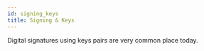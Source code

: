 ```yaml
---
id: signing_keys
title: Signing & Keys
---
```


Digital signatures using keys pairs are very common place today.

